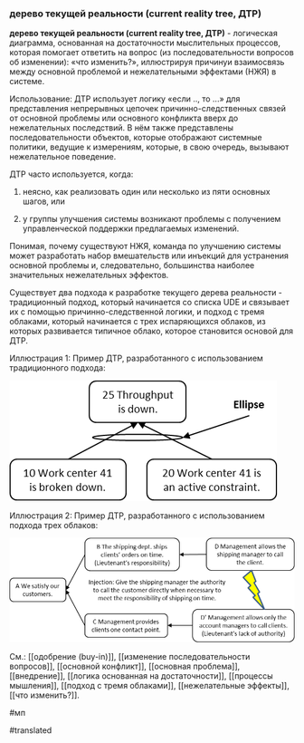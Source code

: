 ### дерево текущей реальности (current reality tree, ДТР)

**дерево текущей реальности (current reality tree, ДТР)** - логическая диаграмма, основанная на достаточности мыслительных процессов, которая помогает ответить на вопрос (из последовательности вопросов об изменении): «что изменить?», иллюстрируя причинуи взаимосвязь между основной проблемой и нежелательными эффектами (НЖЯ) в системе.

Использование: ДТР использует логику «если .., то \...» для представления непрерывных цепочек причинно-следственных связей от основной проблемы или основного конфликта вверх до нежелательных последствий. В нём также представлены последовательности объектов, которые отображают системные политики, ведущие к измерениям, которые, в свою очередь, вызывают нежелательное поведение.

ДТР часто используется, когда:

1. неясно, как реализовать один или несколько из пяти основных шагов, или

2. у группы улучшения системы возникают проблемы с получением управленческой поддержки предлагаемых изменений.

Понимая, почему существуют НЖЯ, команда по улучшению системы может разработать набор вмешательств или инъекций для устранения основной проблемы и, следовательно, большинства наиболее значительных нежелательных эффектов.

Существует два подхода к разработке текущего дерева реальности - традиционный подход, который начинается со списка UDE и связывает их с помощью причинно-следственной логики, и подход с тремя облаками, который начинается с трех испаряющихся облаков, из которых развивается типичное облако, которое становится основой для ДТР.

Иллюстрация 1: Пример ДТР, разработанного с использованием традиционного подхода:

![](images/image21.png)

Иллюстрация 2: Пример ДТР, разработанного с использованием подхода трех облаков:

![](images/image50.png)

См.: [[одобрение (buy-in)]], [[изменение последовательности вопросов]], [[основной конфликт]], [[основная проблема]], [[внедрение]], [[логика основанная на достаточности]], [[процессы мышления]], [[подход с тремя облаками]], [[нежелательные эффекты]], [[что изменить?]].

#мп

#translated
